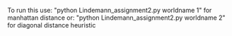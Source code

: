 To run this use: "python Lindemann_assignment2.py worldname 1" for manhattan distance
or: "python Lindemann_assignment2.py worldname 2" for diagonal distance heuristic
